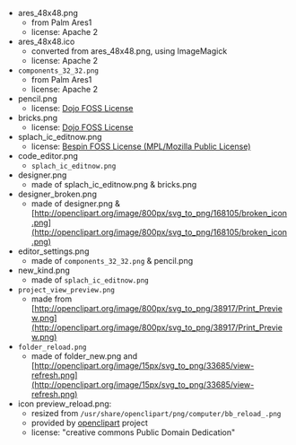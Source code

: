 * ares_48x48.png
  * from Palm Ares1
  * license: Apache 2
* ares_48x48.ico
  * converted from ares_48x48.png, using ImageMagick
  * license: Apache 2
* `components_32_32.png`
  * from Palm Ares1
  * license: Apache 2
* pencil.png
  * license: [Dojo FOSS License](https://github.com/dojo/dojo/blob/master/LICENSE)
* bricks.png
  * license: [Dojo FOSS License](https://github.com/dojo/dojo/blob/master/LICENSE)
* splach_ic_editnow.png
  * license: [ Bespin FOSS License (MPL/Mozilla Public License)](https://github.com/bespin/bespin/blob/master/LICENSE.txt)
* code_editor.png
  * `splach_ic_editnow.png`
* designer.png
  * made of splach_ic_editnow.png & bricks.png
* designer_broken.png
  * made of designer.png & [http://openclipart.org/image/800px/svg_to_png/168105/broken_icon.png](http://openclipart.org/image/800px/svg_to_png/168105/broken_icon.png)
* editor_settings.png
  * made of `components_32_32.png` & pencil.png
* new_kind.png
  * made of `splach_ic_editnow.png`
* `project_view_preview.png`
  * made from [http://openclipart.org/image/800px/svg_to_png/38917/Print_Preview.png](http://openclipart.org/image/800px/svg_to_png/38917/Print_Preview.png)
* `folder_reload.png`
  * made of folder_new.png and  [http://openclipart.org/image/15px/svg_to_png/33685/view-refresh.png](http://openclipart.org/image/15px/svg_to_png/33685/view-refresh.png)
* icon preview_reload.png:
  * resized from `/usr/share/openclipart/png/computer/bb_reload_.png`
  * provided by [openclipart](http://www.openclipart.org) project
  * license: "creative commons Public Domain Dedication"

